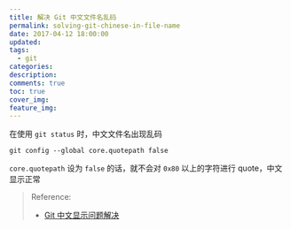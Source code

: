 ```yaml
---
title: 解决 Git 中文文件名乱码
permalink: solving-git-chinese-in-file-name
date: 2017-04-12 18:00:00
updated:
tags:
  - git
categories:
description:
comments: true
toc: true
cover_img:
feature_img:
---
```


在使用 `git status` 时，中文文件名出现乱码

```
git config --global core.quotepath false
```

`core.quotepath` 设为 `false` 的话，就不会对 `0x80` 以上的字符进行 quote，中文显示正常

<!--more -->

> Reference:
>
> - [Git 中文显示问题解决](http://xstarcd.github.io/wiki/shell/git_chinese.html)

